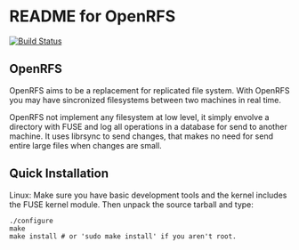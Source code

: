 README for OpenRFS
==================
[![Build Status](https://travis-ci.org/frincon/openrfs.png?branch=master)](https://travis-ci.org/frincon/openrfs)

OpenRFS
-------
OpenRFS aims to be a replacement for replicated file system. With OpenRFS you may have sincronized filesystems 
between two machines in real time.

OpenRFS not implement any filesystem at low level, it simply envolve a directory with FUSE and log all operations
in a database for send to another machine. It uses librsync to send changes, that makes no need for send entire
large files when changes are small.


Quick Installation
------------------

Linux: Make sure you have basic development tools and the kernel includes 
the FUSE kernel module. Then unpack the source tarball and type:

    ./configure
    make
    make install # or 'sudo make install' if you aren't root.
  

